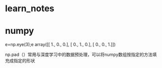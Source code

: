# learn_notes

# numpy
e=np.eye(3);e
array([[ 1.,  0.,  0.],
       [ 0.,  1.,  0.],
       [ 0.,  0.,  1.]])
       
np.pad（）常用与深度学习中的数据预处理，可以将numpy数组按指定的方法填充成指定的形状

